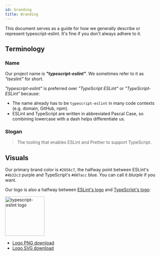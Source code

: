 ```yaml
---
id: branding
title: Branding
---
```


This document serves as a guide for how we generally describe or represent typescript-eslint.
It's fine if you don't always adhere to it.

## Terminology

### Name

Our project name is **_"typescript-eslint"_**.
We sometimes refer to it as _"tseslint"_ for short.

<!-- markdownlint-disable proper-names -->

_"typescript-eslint"_ is preferred over _"TypeScript ESLint"_ or _"TypeScript-ESLint"_ because:

<!-- markdownlint-enable proper-names -->

- The name already has to be `typescript-eslint` in many code contexts (e.g. domain, GitHub, npm).
- ESLint and TypeScript are written in abbreviated Pascal Case, so combining lowercase with a dash helps differentiate us.

### Slogan

> The tooling that enables ESLint and Prettier to support TypeScript.

## Visuals

Our primary brand color is `#2656c7`, the halfway point between ESLint's `#4b32c3` purple and TypeScript's `#007acc` blue.
You can call it _blurple_ if you want.

Our logo is also a halfway between [ESLint's logo](https://en.wikipedia.org/wiki/ESLint#/media/File:ESLint_logo.svg) and [TypeScript's logo](https://en.wikipedia.org/wiki/TypeScript#/media/File:Typescript.svg):

<img alt="typescript-eslint logo" src="/img/logo.svg" height="128px" width="128px" />

- [Logo PNG download](/img/logo.png)
- [Logo SVG download](/img/logo.svg)
